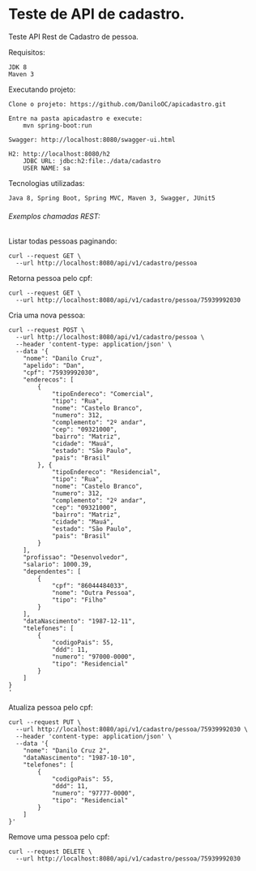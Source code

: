 # Teste de API de cadastro.
Teste API Rest de Cadastro de pessoa.

Requisitos:

    JDK 8
    Maven 3

Executando projeto:

    Clone o projeto: https://github.com/DaniloOC/apicadastro.git

    Entre na pasta apicadastro e execute: 
        mvn spring-boot:run

    Swagger: http://localhost:8080/swagger-ui.html

    H2: http://localhost:8080/h2
        JDBC URL: jdbc:h2:file:./data/cadastro
        USER NAME: sa

Tecnologias utilizadas:
    
    Java 8, Spring Boot, Spring MVC, Maven 3, Swagger, JUnit5
    
###### Exemplos chamadas REST:

Listar todas pessoas paginando:

    curl --request GET \
      --url http://localhost:8080/api/v1/cadastro/pessoa  

Retorna pessoa pelo cpf:

    curl --request GET \
      --url http://localhost:8080/api/v1/cadastro/pessoa/75939992030
      
Cria uma nova pessoa:

    curl --request POST \
      --url http://localhost:8080/api/v1/cadastro/pessoa \
      --header 'content-type: application/json' \
      --data '{
        "nome": "Danilo Cruz",
        "apelido": "Dan",
        "cpf": "75939992030",
        "enderecos": [
            {
                "tipoEndereco": "Comercial",
                "tipo": "Rua",
                "nome": "Castelo Branco",
                "numero": 312,
                "complemento": "2º andar",
                "cep": "09321000",
                "bairro": "Matriz",
                "cidade": "Mauá",
                "estado": "São Paulo",
                "pais": "Brasil"
            }, {
                "tipoEndereco": "Residencial",
                "tipo": "Rua",
                "nome": "Castelo Branco",
                "numero": 312,
                "complemento": "2º andar",
                "cep": "09321000",
                "bairro": "Matriz",
                "cidade": "Mauá",
                "estado": "São Paulo",
                "pais": "Brasil"
            }
        ],
        "profissao": "Desenvolvedor",
        "salario": 1000.39,
        "dependentes": [
            {
                "cpf": "86044484033",
                "nome": "Outra Pessoa",
                "tipo": "Filho"
            }
        ],
        "dataNascimento": "1987-12-11",
        "telefones": [
            {
                "codigoPais": 55,
                "ddd": 11,
                "numero": "97000-0000",
                "tipo": "Residencial"
            }
        ]
    }
    '

Atualiza pessoa pelo cpf:
    
    curl --request PUT \
      --url http://localhost:8080/api/v1/cadastro/pessoa/75939992030 \
      --header 'content-type: application/json' \
      --data '{
        "nome": "Danilo Cruz 2",
        "dataNascimento": "1987-10-10",
        "telefones": [
            {
                "codigoPais": 55,
                "ddd": 11,
                "numero": "97777-0000",
                "tipo": "Residencial"
            }
        ]
    }'

Remove uma pessoa pelo cpf:

    curl --request DELETE \
      --url http://localhost:8080/api/v1/cadastro/pessoa/75939992030    